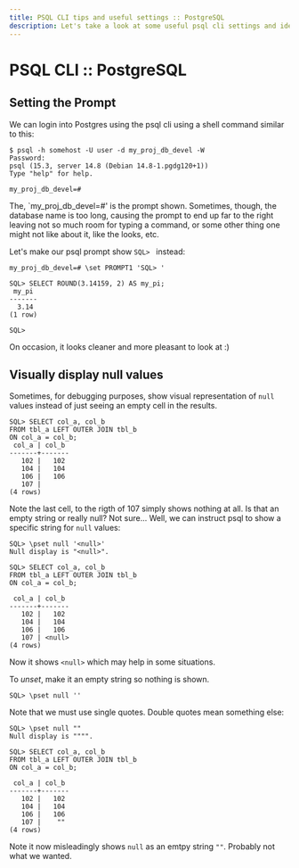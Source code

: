 ```yaml
---
title: PSQL CLI tips and useful settings :: PostgreSQL
description: Let's take a look at some useful psql cli settings and ideas which turn out to be useful when working with the sql prompt.
---
```


# PSQL CLI :: PostgreSQL

## Setting the Prompt

We can login into Postgres using the psql cli using a shell command similar to this:

```
$ psql -h somehost -U user -d my_proj_db_devel -W
Password:
psql (15.3, server 14.8 (Debian 14.8-1.pgdg120+1))
Type "help" for help.

my_proj_db_devel=#
```

The, `my_proj_db_devel=#' is the prompt shown.
Sometimes, though, the database name is too long, causing the prompt to end up far to the right leaving not so much room for typing a command, or some other thing one might not like about it, like the looks, etc.

Let's make our psql prompt show `SQL> ` instead:

```text
my_proj_db_devel=# \set PROMPT1 'SQL> '

SQL> SELECT ROUND(3.14159, 2) AS my_pi;
 my_pi 
-------
  3.14
(1 row)

SQL>
```

On occasion, it looks cleaner and more pleasant to look at :)

## Visually display null values

Sometimes, for debugging purposes, show visual representation of `null` values instead of just seeing an empty cell in the results.

```text
SQL> SELECT col_a, col_b
FROM tbl_a LEFT OUTER JOIN tbl_b
ON col_a = col_b;
 col_a | col_b 
-------+-------
   102 |   102
   104 |   104
   106 |   106
   107 |
(4 rows)
```

Note the last cell, to the rigth of 107 simply shows nothing at all.
Is that an empty string or really null?
Not sure...
Well, we can instruct psql to show a specific string for `null` values:


```text
SQL> \pset null '<null>'
Null display is "<null>".

SQL> SELECT col_a, col_b
FROM tbl_a LEFT OUTER JOIN tbl_b
ON col_a = col_b;

 col_a | col_b 
-------+-------
   102 |   102
   104 |   104
   106 |   106
   107 | <null>
(4 rows)
```

Now it shows `<null>` which may help in some situations.

To _unset_, make it an empty string so nothing is shown.

```text
SQL> \pset null ''
```

Note that we must use single quotes.
Double quotes mean something else:

```text
SQL> \pset null ""
Null display is """".

SQL> SELECT col_a, col_b
FROM tbl_a LEFT OUTER JOIN tbl_b
ON col_a = col_b;

 col_a | col_b 
-------+-------
   102 |   102
   104 |   104
   106 |   106
   107 |    ""
(4 rows)
```

Note it now misleadingly shows `null` as an emtpy string `""`.
Probably not what we wanted.
